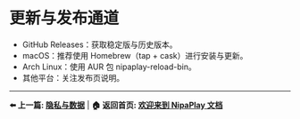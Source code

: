 # 更新与发布通道

- GitHub Releases：获取稳定版与历史版本。
- macOS：推荐使用 Homebrew（tap + cask）进行安装与更新。
- Arch Linux：使用 AUR 包 nipaplay-reload-bin。
- 其他平台：关注发布页说明。

---

**⬅️ 上一篇: [隐私与数据](privacy.md)** | **🏠 返回首页: [欢迎来到 NipaPlay 文档](index.md)**
